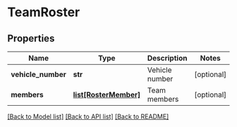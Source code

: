 # TeamRoster

## Properties
Name | Type | Description | Notes
------------ | ------------- | ------------- | -------------
**vehicle_number** | **str** | Vehicle number | [optional] 
**members** | [**list[RosterMember]**](RosterMember.md) | Team members | [optional] 

[[Back to Model list]](../README.md#documentation-for-models) [[Back to API list]](../README.md#documentation-for-api-endpoints) [[Back to README]](../README.md)

